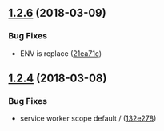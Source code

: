 <a name="1.2.6"></a>
## [1.2.6](https://github.com/hubcarl/service-worker-register/compare/1.2.5...1.2.6) (2018-03-09)


### Bug Fixes

* ENV is replace ([21ea71c](https://github.com/hubcarl/service-worker-register/commit/21ea71c))



<a name="1.2.4"></a>
## [1.2.4](https://github.com/hubcarl/service-worker-register/compare/1.2.3...1.2.4) (2018-03-08)


### Bug Fixes

* service worker scope default / ([132e278](https://github.com/hubcarl/service-worker-register/commit/132e278))



